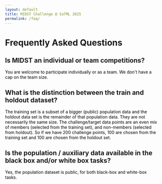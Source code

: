 ```yaml
---
layout: default
title: MIDST Challenge @ SaTML 2025
permalink: /faq/
---
```


<style>
p, ol, ul, li {
  color: #000000 !important
}
</style>

# Frequently Asked Questions

## Is MIDST an individual or team competitions? 
You are welcome to participate individually or as a team. We don't have a cap on the team size.

## What is the distinction between the train and holdout dataset?
The training set is a subset of a bigger (public) population data and the holdout data set is the remainder of that population data. They are not necessarily the same size. The challenge/target data points are an even mix of members (selected from the training set), and non-members (selected from holdout). So if we have 200 challenge points, 100 are chosen from the training set and 100 are chosen from the holdout set.

## Is the population / auxiliary data available in the black box and/or white box tasks? 
Yes, the population dataset is public, for both black-box and white-box tasks.
